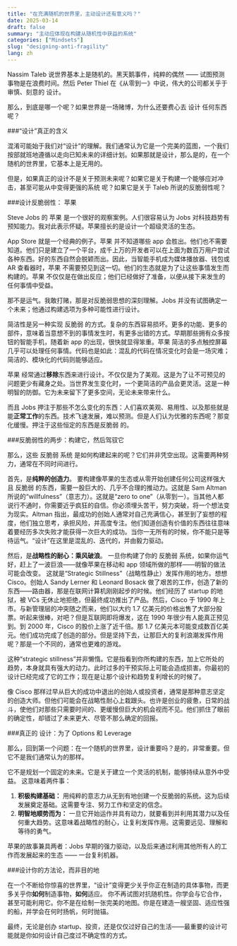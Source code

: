 ```yaml
---
title: "在充满随机的世界里，主动设计还有意义吗？"
date: 2025-03-14
draft: false
summary: "主动应体现在构建从随机性中获益的系统"
categories: ["Mindsets"]
slug: "designing-anti-fragility"
lang: zh
---
```


Nassim Taleb 说世界基本上是随机的。黑天鹅事件，纯粹的偶然 —— 试图预测事物是在浪费时间。然后 Peter Thiel 在《从零到一》中说，伟大的公司都关乎于审慎、刻意的 设计。

那么，到底是哪一个呢？如果世界是一场赌博，为什么还要费心去 设计 任何东西呢？

###“设计”真正的含义

混淆可能始于我们对“设计”的理解。我们通常认为它是一个完美的蓝图，一个我们按部就班地遵循以走向已知未来的详细计划。如果那就是设计，那么是的，在一个随机的世界里，它基本上是无用的。

但是，如果真正的设计不是关于预测未来呢？如果它是关于构建一个能够应对冲击，甚至可能从中变得更强的系统 呢？如果它是关于 Taleb 所说的反脆弱性呢？

###设计反脆弱性： 苹果

Steve Jobs 的 苹果 是一个很好的观察案例。人们很容易认为 Jobs 对科技趋势有预知能力。我对此表示怀疑。苹果擅长的是设计一个超级灵活的生态。

App Store 就是一个经典的例子。苹果 并不知道哪些 app 会胜出。他们也不需要知道。他们只是建立了一个平台，成千上万的开发者可以在上面为数百万用户尝试各种东西。好的东西自然会脱颖而出。因此，当智能手机成为媒体播放器、钱包或 AR 查看器时，苹果 不需要预见到这一切。他们的生态就是为了让这些事情发生而构建的。苹果 不仅仅是在做出反应；他们已经做好了准备，以便从接下来发生的任何事情中受益。

那不是运气。我敢打赌，那是对反脆弱思想的深刻理解。Jobs 并没有试图确定一个未来；他通过构建选项为多种可能性进行设计。

简洁性是另一种实现 反脆弱 的方式。复杂的东西容易损坏。更多的功能、更多的部件，意味着当意想不到的事情发生时，有更多出错的方式。早期那些拥有众多按钮的智能手机，随着新 app 的出现，很快就显得笨重。苹果 简洁的多点触控屏幕几乎可以处理任何事情。代码也是如此：混乱的代码在情况变化时会是一场灾难；简洁的、模块化的代码则能够适应。

苹果 经常通过**移除**东西来进行设计。不仅仅是为了美观。这是为了让不可预见的问题更少有藏身之处。当世界发生变化时，一个更简洁的产品会更灵活。这是一种明智的防御。它为未来留下了更多空间，无论未来带来什么。

而且 Jobs 押注于那些不怎么变化的东西：人们喜欢美观、易用性、以及那些就是能**正常工作**的东西。技术飞速发展，难以预测。但是人们认为优雅的东西呢？那变化缓慢。押注于这些恒定的东西是反脆弱 的。

###反脆弱性的两步：构建它，然后驾驭它

那么，这些 反脆弱 系统 是如何构建起来的呢？它们并非凭空出现。这需要两种努力，通常在不同时间进行。

首先，是**纯粹的创造力**。
要构建像苹果的生态或从零开始创建任何公司这样强大且 反脆弱 的东西，需要一股巨大的、几乎不合理的推动力。这就是 Sam Altman 所说的“willfulness”（意志力）。这就是“zero to one”（从零到一）。当其他人都说行不通时，你需要近乎疯狂的自信。你必须埋头苦干，努力突破，将一个想法变为现实。Altman 指出，最成功的创始人通常对自己充满信心，甚至到了妄想的程度，他们独立思考，承担风险，并高度专注。他们知道创造有价值的东西往往意味着要经历多次失败才能获得一次巨大的成功。当你一无所有的时候，你不能只是等待运气。“设计”在这里是混乱的、迭代的，并由毅力驱动。

然后，是**战略性的耐心：乘风破浪**。
一旦你构建了你的 反脆弱 系统，如果你运气好，赶上了一波巨浪——就像苹果在移动和 app 领域所做的那样——明智的做法可能会改变。
这就是“Strategic Stillness”（战略性静止）发挥作用的地方。想想 Cisco。创始人 Sandy Lerner 和 Leonard Bosack 做了艰苦的工作，创造了新的东西——路由器，那是在联网计算机刚刚起步的时候。他们经历了 startup 的地狱，被 VCs 无休止地拒绝，但最终成功推出了产品。然后，Cisco 于 1990 年上市。与新管理层的冲突随之而来，他们以大约 1.7 亿美元的价格出售了大部分股票。听起来很棒，对吧？但是互联网即将爆发，这在 1990 年很少有人能真正预见到。到 2000 年，Cisco 的股价上涨了近千倍。那 1.7 亿美元本可能变成数百亿美元。他们成功完成了创造的部分。但是坚持下去，让那巨大的复利浪潮发挥作用呢？那是一个不同的，通常也更难的游戏。

这种“strategic stillness”并非懒惰。它是指看到你所构建的东西，加上它所处的趋势，本身就具有强大的动力。此时过多的干预实际上可能会造成损害。你最初的设计已经完成了它的工作；现在是让那个设计和趋势复利增长的时候了。

像 Cisco 那样过早从巨大的成功中退出的创始人或投资者，通常是那种意志坚定的创造大师。但他们可能会在战略性耐心上栽跟头。也许是创业的疲惫，日常的战斗，使他们对那些只需要时间的、更缓慢但巨大的机会视而不见。他们抓住了眼前的确定性，却错过了未来更大、尽管不那么确定的回报。

###真正的 设计：为了 Options 和 Leverage

那么，回到第一个问题：在一个随机的世界里，设计重要吗？是的，非常重要。但它不是我们通常认为的那样。

它不是规划一个固定的未来。它是关于建立一个灵活的机制，能够持续从意外中受益。
这意味着两件事：

1.  **积极构建基础：** 用纯粹的意志力从无到有地创建一个反脆弱的系统。这为后续发展奠定基础。这需要专注、努力工作和坚定的信念。
2.  **明智地顺势而为：** 一旦它开始运作并具有动力，就要看到并利用其潜力以及任何重大趋势。这意味着战略性的耐心，让复利发挥作用。这需要远见、理解和等待的勇气。

苹果的故事兼具两者：Jobs 早期的强力驱动，以及后来通过利用其他所有人的工作而发展起来的生态 —— 一台复利机器。

###设计你的方法论，而非目的地

在一个不断给你惊喜的世界里，“设计”变得更少关乎你正在制造的具体事物，而更多关乎你**如何**制造事物，**如何**适应。
你不再试图对抗随机性。你学会与它合作，甚至可能利用它。你不是在绘制一张完美的地图。你是在建造一艘坚固、适应性强的船，并学会在何时扬帆，何时抛锚。

最终，无论是创办 startup、投资，还是仅仅过好自己的生活——最重要的设计可能就是你如何设计自己度过不确定性的方式。